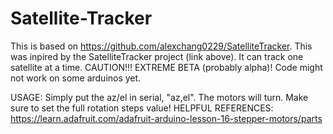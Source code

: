 # Satellite-Tracker

This is based on https://github.com/alexchang0229/SatelliteTracker. 
This was inpired by the SatelliteTracker project (link above). 
It can track one satellite at a time.
CAUTION!!! EXTREME BETA (probably alpha)! Code might not work on some arduinos yet. 

USAGE:
Simply put the az/el in serial, "az,el". The motors will turn. Make sure to set the full rotation steps value!
HELPFUL REFERENCES:
https://learn.adafruit.com/adafruit-arduino-lesson-16-stepper-motors/parts
